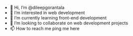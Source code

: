 - 👋 Hi, I’m @dileepgorantala
- 👀 I’m interested in web development
- 🌱 I’m currently learning front-end development
- 💞️ I’m looking to collaborate on web development projects
- 📫 How to reach me ping me here

<!---
dileepgorantala/dileepgorantala is a ✨ special ✨ repository because its `README.md` (this file) appears on your GitHub profile.
You can click the Preview link to take a look at your changes.
--->
